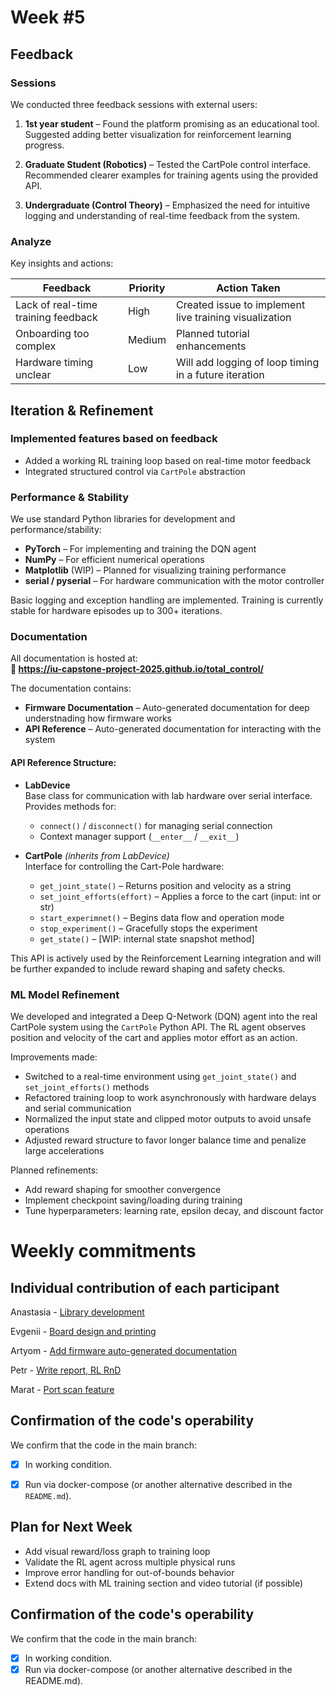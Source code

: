 # Week #5

## Feedback

### Sessions

We conducted three feedback sessions with external users:

1. **1st year student** – Found the platform promising as an educational tool. Suggested adding better visualization for reinforcement learning progress.

2. **Graduate Student (Robotics)** – Tested the CartPole control interface. Recommended clearer examples for training agents using the provided API.

3. **Undergraduate (Control Theory)** – Emphasized the need for intuitive logging and understanding of real-time feedback from the system.

### Analyze

Key insights and actions:

| Feedback | Priority | Action Taken |
|----------|----------|--------------|
| Lack of real-time training feedback | High | Created issue to implement live training visualization |
| Onboarding too complex | Medium | Planned tutorial enhancements |
| Hardware timing unclear | Low | Will add logging of loop timing in a future iteration |

## Iteration & Refinement

### Implemented features based on feedback

- Added a working RL training loop based on real-time motor feedback
- Integrated structured control via `CartPole` abstraction


### Performance & Stability

We use standard Python libraries for development and performance/stability:

- **PyTorch** – For implementing and training the DQN agent
- **NumPy** – For efficient numerical operations
- **Matplotlib** (WIP) – Planned for visualizing training performance
- **serial / pyserial** – For hardware communication with the motor controller

Basic logging and exception handling are implemented. Training is currently stable for hardware episodes up to 300+ iterations.
### Documentation

All documentation is hosted at:  
**📘 https://iu-capstone-project-2025.github.io/total_control/**

The documentation contains:

- **Firmware Documentation** – Auto-generated documentation for deep understnading how firmware works
- **API Reference** – Auto-generated documentation for interacting with the system

#### API Reference Structure:

- **LabDevice**  
  Base class for communication with lab hardware over serial interface. Provides methods for:
  - `connect()` / `disconnect()` for managing serial connection
  - Context manager support (`__enter__` / `__exit__`)
  
- **CartPole** *(inherits from LabDevice)*  
  Interface for controlling the Cart-Pole hardware:
  - `get_joint_state()` – Returns position and velocity as a string
  - `set_joint_efforts(effort)` – Applies a force to the cart (input: int or str)
  - `start_experimnet()` – Begins data flow and operation mode
  - `stop_experiment()` – Gracefully stops the experiment
  - `get_state()` – [WIP: internal state snapshot method]

This API is actively used by the Reinforcement Learning integration and will be further expanded to include reward shaping and safety checks.

### ML Model Refinement

We developed and integrated a Deep Q-Network (DQN) agent into the real CartPole system using the `CartPole` Python API. The RL agent observes position and velocity of the cart and applies motor effort as an action.

Improvements made:

- Switched to a real-time environment using `get_joint_state()` and `set_joint_efforts()` methods
- Refactored training loop to work asynchronously with hardware delays and serial communication
- Normalized the input state and clipped motor outputs to avoid unsafe operations
- Adjusted reward structure to favor longer balance time and penalize large accelerations

Planned refinements:

- Add reward shaping for smoother convergence
- Implement checkpoint saving/loading during training
- Tune hyperparameters: learning rate, epsilon decay, and discount factor

# Weekly commitments

## Individual contribution of each participant

Anastasia - [Library development](https://github.com/IU-Capstone-Project-2025/total_control/commit/8118eac04ecb0ac3c7f6e20531de8e2bdcd1cd64)

Evgenii - [Board design and printing]()

Artyom - [Add firmware auto-generated documentation](https://github.com/IU-Capstone-Project-2025/total_control/commit/51691fd3e6aefafd780ab99fbfac08c6e035d255)

Petr - [Write report, RL RnD](https://github.com/IU-Capstone-Project-2025/total_control/commit/835eb63842421206d9d4818b6205c2aaf735148b)

Marat - [Port scan feature](https://github.com/IU-Capstone-Project-2025/total_control/commit/cfa3bad0f9504bd06ee40481e967a6f25a9747a6)

## Confirmation of the code's operability

We confirm that the code in the main branch:
- [X] In working condition.
- [X] Run via docker-compose (or another alternative described in the `README.md`).
  

## Plan for Next Week

- Add visual reward/loss graph to training loop  
- Validate the RL agent across multiple physical runs  
- Improve error handling for out-of-bounds behavior  
- Extend docs with ML training section and video tutorial (if possible)

## Confirmation of the code's operability

We confirm that the code in the main branch:
- [x] In working condition.
- [x] Run via docker-compose (or another alternative described in the README.md).
